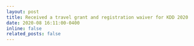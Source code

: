 ```yaml
---
layout: post
title: Received a travel grant and registration waiver for KDD 2020
date: 2020-08 16:11:00-0400
inline: false
related_posts: false
---
```


